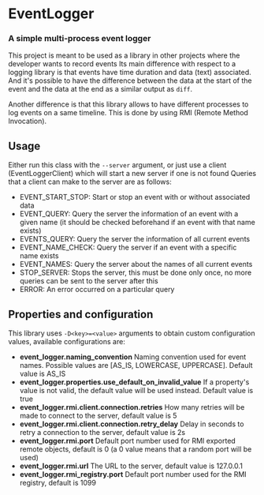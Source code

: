 # EventLogger
### A simple multi-process event logger

This project is meant to be used as a library in other projects where the developer wants to record events
Its main difference with respect to a logging library is that events have time duration and data (text) associated.
And it's possible to have the difference between the data at the start of the event and the data at the end as
a similar output as `diff`.

Another difference is that this library allows to have different processes to log events on a same timeline.
This is done by using RMI (Remote Method Invocation).

## Usage


Either run this class with the `--server` argument, or just use a client (EventLoggerClient) which will start a new server if one is not found
Queries that a client can make to the server are as follows:

 * EVENT_START_STOP: Start or stop an event with or without associated data
 * EVENT_QUERY: Query the server the information of an event with a given name (it should be checked beforehand if an event with that name exists)
 * EVENTS_QUERY: Query the server the information of all current events
 * EVENT_NAME_CHECK: Query the server if an event with a specific name exists
 * EVENT_NAMES: Query the server about the names of all current events
 * STOP_SERVER: Stops the server, this must be done only once, no more queries can be sent to the server after this
 * ERROR: An error occurred on a particular query

## Properties and configuration

This library uses `-D<key>=<value>` arguments to obtain custom configuration values, available configurations are:

 * __event_logger.naming_convention__ Naming convention used for event names. Possible values are [AS_IS, LOWERCASE, UPPERCASE]. Default value is AS_IS
 * __event_logger.properties.use_default_on_invalid_value__ If a property's value is not valid, the default value will be used instead. Default value is true
 * __event_logger.rmi.client.connection.retries__ How many retries will be made to connect to the server, default value is 5
 * __event_logger.rmi.client.connection.retry_delay__ Delay in seconds to retry a connection to the server, default value is 2s
 * __event_logger.rmi.port__ Default port number used for RMI exported remote objects, default is 0 (a 0 value means that a random port will be used)
 * __event_logger.rmi.url__ The URL to the server, default value is 127.0.0.1
 * __event_logger.rmi_registry.port__ Default port number used for the RMI registry, default is 1099